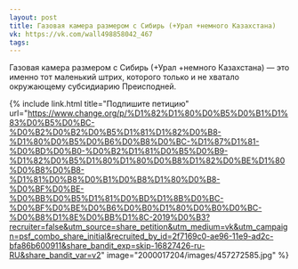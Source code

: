 ```yaml
---
layout: post
title: Газовая камера размером с Сибирь (+Урал +немного Казахстана)
vk: https://vk.com/wall498858042_467
tags:
---
```

Газовая камера размером с Сибирь (+Урал +немного Казахстана) — это именно тот маленький штрих, которого только и не хватало окружающему субсидиарию Преисподней.

{% include link.html title="Подпишите петицию" url="https://www.change.org/p/%D1%82%D1%80%D0%B5%D0%B1%D1%83%D0%B5%D0%BC-%D0%B2%D0%B2%D0%B5%D1%81%D1%82%D0%B8-%D1%80%D0%B5%D0%B6%D0%B8%D0%BC-%D1%87%D1%81-%D0%BD%D0%B0-%D0%B2%D1%81%D0%B5%D0%B9-%D1%82%D0%B5%D1%80%D1%80%D0%B8%D1%82%D0%BE%D1%80%D0%B8%D0%B8-%D1%81%D0%B8%D0%B1%D0%B8%D1%80%D0%B8-%D0%BF%D0%BE-%D0%BB%D0%B5%D1%81%D0%BD%D1%8B%D0%BC-%D0%BF%D0%BE%D0%B6%D0%B0%D1%80%D0%B0%D0%BC-%D0%B8%D1%8E%D0%BB%D1%8C-2019%D0%B3?recruiter=false&utm_source=share_petition&utm_medium=vk&utm_campaign=psf_combo_share_initial&recruited_by_id=2f7169c0-ae96-11e9-ad2c-bfa86b600911&share_bandit_exp=skip-16827426-ru-RU&share_bandit_var=v2" image="2000017204/images/457272585.jpg" %}